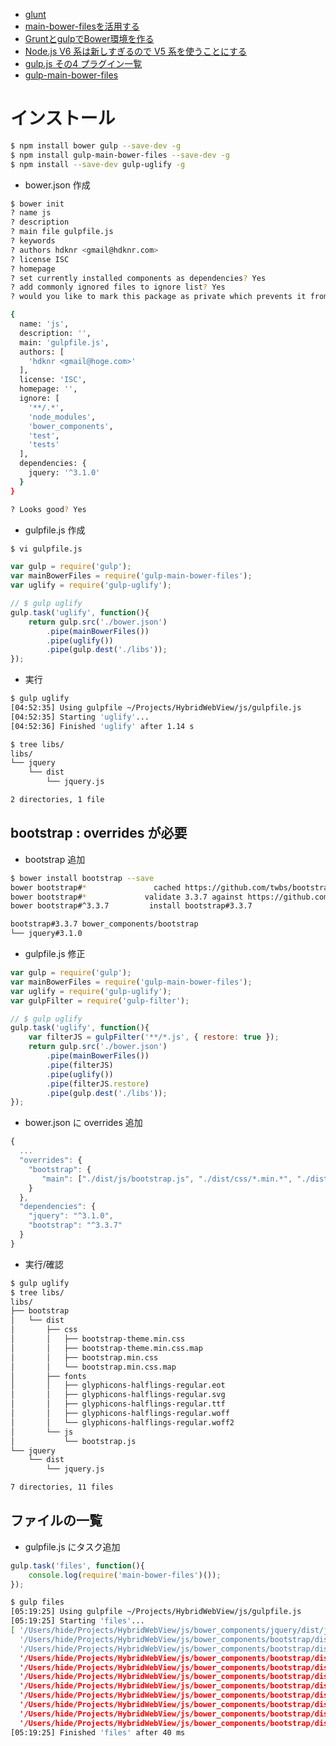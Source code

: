- [glunt](glunt.md)
- [main-bower-filesを活用する](http://qiita.com/59naga/items/02ba2963fd957ef6cf36)
- [GruntとgulpでBower環境を作る](http://create-something.hatenadiary.jp/entry/2014/07/27/204633)
- [Node.js V6 系は新しすぎるので V5 系を使うことにする](http://neos21.hatenablog.com/entry/2016/05/27/102608)
- [gulp.js その4 プラグイン一覧](http://qiita.com/oreo3@github/items/0f037e7409be02336cb9)
- [gulp-main-bower-files](https://www.npmjs.com/package/gulp-main-bower-files)

# インストール

~~~bash
$ npm install bower gulp --save-dev -g
$ npm install gulp-main-bower-files --save-dev -g
$ npm install --save-dev gulp-uglify -g
~~~

- bower.json 作成

~~~bash
$ bower init
? name js
? description
? main file gulpfile.js
? keywords
? authors hdknr <gmail@hdknr.com>
? license ISC
? homepage
? set currently installed components as dependencies? Yes
? add commonly ignored files to ignore list? Yes
? would you like to mark this package as private which prevents it from being accidentally published to the registry? No

{
  name: 'js',
  description: '',
  main: 'gulpfile.js',
  authors: [
    'hdknr <gmail@hoge.com>'
  ],
  license: 'ISC',
  homepage: '',
  ignore: [
    '**/.*',
    'node_modules',
    'bower_components',
    'test',
    'tests'
  ],
  dependencies: {
    jquery: '^3.1.0'
  }
}

? Looks good? Yes
~~~

- gulpfile.js 作成

~~~bash
$ vi gulpfile.js
~~~

~~~js
var gulp = require('gulp');
var mainBowerFiles = require('gulp-main-bower-files');
var uglify = require('gulp-uglify');

// $ gulp uglify
gulp.task('uglify', function(){
    return gulp.src('./bower.json')
        .pipe(mainBowerFiles())
        .pipe(uglify())
        .pipe(gulp.dest('./libs'));
});
~~~

- 実行

~~~bash
$ gulp uglify
[04:52:35] Using gulpfile ~/Projects/HybridWebView/js/gulpfile.js
[04:52:35] Starting 'uglify'...
[04:52:36] Finished 'uglify' after 1.14 s
~~~

~~~bash
$ tree libs/
libs/
└── jquery
    └── dist
        └── jquery.js

2 directories, 1 file
~~~

## bootstrap : overrides が必要

- bootstrap 追加

~~~bash
$ bower install bootstrap --save
bower bootstrap#*               cached https://github.com/twbs/bootstrap.git#3.3.7
bower bootstrap#*             validate 3.3.7 against https://github.com/twbs/bootstrap.git#*
bower bootstrap#^3.3.7         install bootstrap#3.3.7

bootstrap#3.3.7 bower_components/bootstrap
└── jquery#3.1.0
~~~

- gulpfile.js 修正

~~~js
var gulp = require('gulp');
var mainBowerFiles = require('gulp-main-bower-files');
var uglify = require('gulp-uglify');
var gulpFilter = require('gulp-filter');

// $ gulp uglify
gulp.task('uglify', function(){
    var filterJS = gulpFilter('**/*.js', { restore: true });
    return gulp.src('./bower.json')
        .pipe(mainBowerFiles())
        .pipe(filterJS)
        .pipe(uglify())
        .pipe(filterJS.restore)
        .pipe(gulp.dest('./libs'));
});
~~~

- bower.json に overrides 追加

~~~js
{
  ...
  "overrides": {
    "bootstrap": {
       "main": ["./dist/js/bootstrap.js", "./dist/css/*.min.*", "./dist/fonts/*.*"]
    }
  },
  "dependencies": {
    "jquery": "^3.1.0",
    "bootstrap": "^3.3.7"
  }
}
~~~

- 実行/確認

~~~bash
$ gulp uglify
$ tree libs/
libs/
├── bootstrap
│   └── dist
│       ├── css
│       │   ├── bootstrap-theme.min.css
│       │   ├── bootstrap-theme.min.css.map
│       │   ├── bootstrap.min.css
│       │   └── bootstrap.min.css.map
│       ├── fonts
│       │   ├── glyphicons-halflings-regular.eot
│       │   ├── glyphicons-halflings-regular.svg
│       │   ├── glyphicons-halflings-regular.ttf
│       │   ├── glyphicons-halflings-regular.woff
│       │   └── glyphicons-halflings-regular.woff2
│       └── js
│           └── bootstrap.js
└── jquery
    └── dist
        └── jquery.js

7 directories, 11 files
~~~

## ファイルの一覧

- gulpfile.js にタスク追加

~~~js
gulp.task('files', function(){
    console.log(require('main-bower-files')());
});
~~~
~~~bash
$ gulp files
[05:19:25] Using gulpfile ~/Projects/HybridWebView/js/gulpfile.js
[05:19:25] Starting 'files'...
[ '/Users/hide/Projects/HybridWebView/js/bower_components/jquery/dist/jquery.js',
  '/Users/hide/Projects/HybridWebView/js/bower_components/bootstrap/dist/js/bootstrap.js',
  '/Users/hide/Projects/HybridWebView/js/bower_components/bootstrap/dist/css/bootstrap-theme.min.css',
  '/Users/hide/Projects/HybridWebView/js/bower_components/bootstrap/dist/css/bootstrap-theme.min.css.map',
  '/Users/hide/Projects/HybridWebView/js/bower_components/bootstrap/dist/css/bootstrap.min.css',
  '/Users/hide/Projects/HybridWebView/js/bower_components/bootstrap/dist/css/bootstrap.min.css.map',
  '/Users/hide/Projects/HybridWebView/js/bower_components/bootstrap/dist/fonts/glyphicons-halflings-regular.eot',
  '/Users/hide/Projects/HybridWebView/js/bower_components/bootstrap/dist/fonts/glyphicons-halflings-regular.svg',
  '/Users/hide/Projects/HybridWebView/js/bower_components/bootstrap/dist/fonts/glyphicons-halflings-regular.ttf',
  '/Users/hide/Projects/HybridWebView/js/bower_components/bootstrap/dist/fonts/glyphicons-halflings-regular.woff',
  '/Users/hide/Projects/HybridWebView/js/bower_components/bootstrap/dist/fonts/glyphicons-halflings-regular.woff2' ]
[05:19:25] Finished 'files' after 40 ms
~~~
